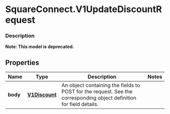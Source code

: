 # SquareConnect.V1UpdateDiscountRequest

### Description
**Note: This model is deprecated.**



## Properties
Name | Type | Description | Notes
------------ | ------------- | ------------- | -------------
**body** | [**V1Discount**](V1Discount.md) | An object containing the fields to POST for the request.  See the corresponding object definition for field details. | 


